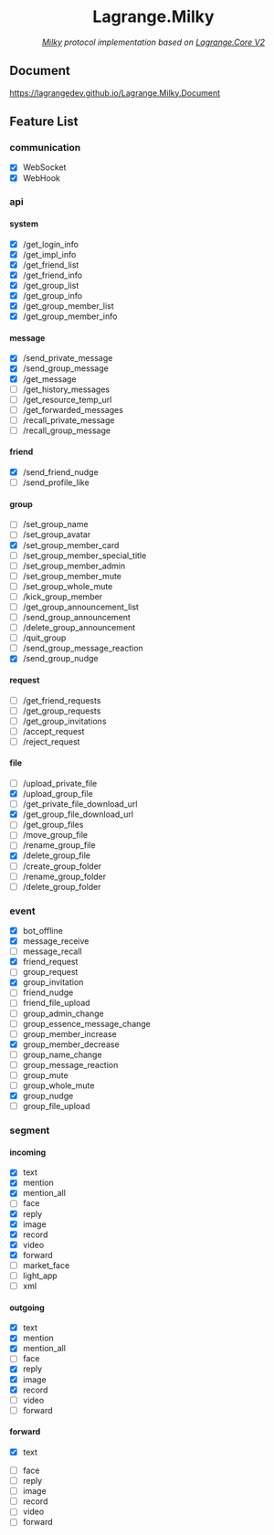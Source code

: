 <div align="center">

# Lagrange.Milky

_[Milky](https://github.com/SaltifyDev/milky) protocol implementation based on [Lagrange.Core V2](https://github.com/LagrangeDev/LagrangeV2)_

</div>

## Document

https://lagrangedev.github.io/Lagrange.Milky.Document

## Feature List

### communication

- [x] WebSocket
- [x] WebHook

### api

#### system

- [x] /get_login_info
- [x] /get_impl_info
- [x] /get_friend_list
- [x] /get_friend_info
- [x] /get_group_list
- [x] /get_group_info
- [x] /get_group_member_list
- [x] /get_group_member_info

#### message

- [x] /send_private_message
- [x] /send_group_message
- [x] /get_message
- [ ] /get_history_messages
- [ ] /get_resource_temp_url
- [ ] /get_forwarded_messages
- [ ] /recall_private_message
- [ ] /recall_group_message

#### friend

- [x] /send_friend_nudge
- [ ] /send_profile_like

#### group

- [ ] /set_group_name
- [ ] /set_group_avatar
- [x] /set_group_member_card
- [ ] /set_group_member_special_title
- [ ] /set_group_member_admin
- [ ] /set_group_member_mute
- [ ] /set_group_whole_mute
- [ ] /kick_group_member
- [ ] /get_group_announcement_list
- [ ] /send_group_announcement
- [ ] /delete_group_announcement
- [ ] /quit_group
- [ ] /send_group_message_reaction
- [x] /send_group_nudge

#### request

- [ ] /get_friend_requests
- [ ] /get_group_requests
- [ ] /get_group_invitations
- [ ] /accept_request
- [ ] /reject_request

#### file

- [ ] /upload_private_file
- [x] /upload_group_file
- [ ] /get_private_file_download_url
- [x] /get_group_file_download_url
- [ ] /get_group_files
- [ ] /move_group_file
- [ ] /rename_group_file
- [x] /delete_group_file
- [ ] /create_group_folder
- [ ] /rename_group_folder
- [ ] /delete_group_folder

### event

- [x] bot_offline
- [x] message_receive
- [ ] message_recall
- [x] friend_request
- [ ] group_request
- [x] group_invitation
- [ ] friend_nudge
- [ ] friend_file_upload
- [ ] group_admin_change
- [ ] group_essence_message_change
- [ ] group_member_increase
- [x] group_member_decrease
- [ ] group_name_change
- [ ] group_message_reaction
- [ ] group_mute
- [ ] group_whole_mute
- [x] group_nudge
- [ ] group_file_upload

### segment

#### incoming

- [x] text
- [x] mention
- [x] mention_all
- [ ] face
- [x] reply
- [x] image
- [x] record
- [x] video
- [x] forward
- [ ] market_face
- [ ] light_app
- [ ] xml

#### outgoing

- [x] text
- [x] mention
- [x] mention_all
- [ ] face
- [x] reply
- [x] image
- [x] record
- [ ] video
- [ ] forward

#### forward

- [x] text
<!-- - [ ] mention -->
<!-- - [ ] mention_all -->
- [ ] face
- [ ] reply
- [ ] image
- [ ] record
- [ ] video
- [ ] forward